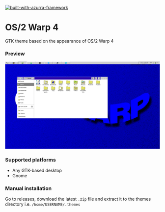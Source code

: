 [![built-with-azurra-framework](https://github.com/Elbullazul/Azurra_framework/raw/assets/azurra_framework_smaller.png)](https://github.com/Elbullazul/Azurra_framework)

# OS/2 Warp 4
GTK theme based on the appearance of OS/2 Warp 4

### Preview
![os-2](https://raw.githubusercontent.com/B00merang-Project/gallery/master/OS_2%20Warp%204%20(1).png)

### Supported platforms
- Any GTK-based desktop
- Gnome

### Manual installation
Go to releases, download the latest `.zip` file and extract it to the themes directory i.e. `/home/USERNAME/.themes`
